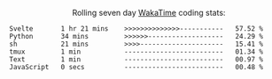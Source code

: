 <!--<p align="center">
  <img width="auto" src ="https://github-readme-stats.vercel.app/api/top-langs/?username=syrkis&layout=compact&hide_border=true&theme=darcula&bg_color=00000000&langs_count=6&hide=jupyter%20notebook,JavaScript,HTML" width = 400>
      <img src ="https://github-readme-streak-stats.herokuapp.com?user=syrkis&theme=darcula&hide_border=true&background=FFFFFF00" width = 400>

</p>-->
<p align="center">Rolling seven day <a href='https://wakatime.com/'> WakaTime</a> coding stats:</p>
<!--START_SECTION:waka-->

```text
Svelte       1 hr 21 mins    >>>>>>>>>>>>>>-----------   57.52 %
Python       34 mins         >>>>>>-------------------   24.29 %
sh           21 mins         >>>>---------------------   15.41 %
tmux         1 min           -------------------------   01.34 %
Text         1 min           -------------------------   00.97 %
JavaScript   0 secs          -------------------------   00.48 %
```

<!--END_SECTION:waka-->
